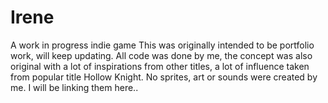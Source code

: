 # Irene
A work in progress indie game
This was originally intended to be portfolio work, will keep updating.
All code was done by me, the concept was also original with a lot of inspirations from other titles, a lot of influence taken from popular title Hollow Knight.
No sprites, art or sounds were created by me. I will be linking them here..
